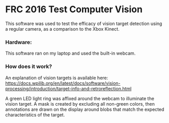 # FRC 2016 Test Computer Vision
This software was used to test the efficacy of vision target detection using a regular camera, as a comparison to the Xbox Kinect.

### Hardware: 
This software ran on my laptop and used the built-in webcam.

### How does it work?
An explanation of vision targets is available here: https://docs.wpilib.org/en/latest/docs/software/vision-processing/introduction/target-info-and-retroreflection.html

A green LED light ring was affixed around the webcam to illuminate the vision target. A mask is created by excluding all non-green colors, then annotations are drawn on the display around blobs that match the expected characteristics of the target.
